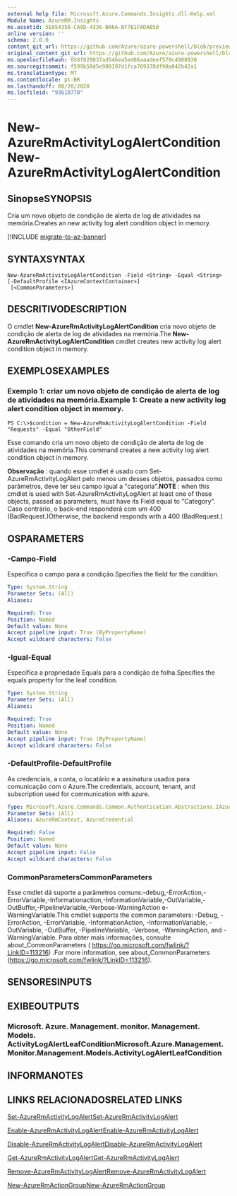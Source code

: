 ```yaml
---
external help file: Microsoft.Azure.Commands.Insights.dll-Help.xml
Module Name: AzureRM.Insights
ms.assetid: 5E854358-CA9D-4336-BA6A-BF7B1FADAB50
online version: ''
schema: 2.0.0
content_git_url: https://github.com/Azure/azure-powershell/blob/preview/src/ResourceManager/Insights/Commands.Insights/help/New-AzureRmActivityLogAlertCondition.md
original_content_git_url: https://github.com/Azure/azure-powershell/blob/preview/src/ResourceManager/Insights/Commands.Insights/help/New-AzureRmActivityLogAlertCondition.md
ms.openlocfilehash: 058f828037ad546ea5ed66aaadeef579c4908930
ms.sourcegitcommit: f599b50d5e980197d1fca769378df90a842b42a1
ms.translationtype: MT
ms.contentlocale: pt-BR
ms.lasthandoff: 08/20/2020
ms.locfileid: "93610770"
---
```

# <span data-ttu-id="3f705-101">New-AzureRmActivityLogAlertCondition</span><span class="sxs-lookup"><span data-stu-id="3f705-101">New-AzureRmActivityLogAlertCondition</span></span>

## <span data-ttu-id="3f705-102">Sinopse</span><span class="sxs-lookup"><span data-stu-id="3f705-102">SYNOPSIS</span></span>
<span data-ttu-id="3f705-103">Cria um novo objeto de condição de alerta de log de atividades na memória.</span><span class="sxs-lookup"><span data-stu-id="3f705-103">Creates an new activity log alert condition object in memory.</span></span>

[!INCLUDE [migrate-to-az-banner](../../includes/migrate-to-az-banner.md)]

## <span data-ttu-id="3f705-104">SYNTAX</span><span class="sxs-lookup"><span data-stu-id="3f705-104">SYNTAX</span></span>

```
New-AzureRmActivityLogAlertCondition -Field <String> -Equal <String> [-DefaultProfile <IAzureContextContainer>]
 [<CommonParameters>]
```

## <span data-ttu-id="3f705-105">DESCRITIVO</span><span class="sxs-lookup"><span data-stu-id="3f705-105">DESCRIPTION</span></span>
<span data-ttu-id="3f705-106">O cmdlet **New-AzureRmActivityLogAlertCondition** cria novo objeto de condição de alerta de log de atividades na memória.</span><span class="sxs-lookup"><span data-stu-id="3f705-106">The **New-AzureRmActivityLogAlertCondition** cmdlet creates new activity log alert condition object in memory.</span></span>

## <span data-ttu-id="3f705-107">EXEMPLOS</span><span class="sxs-lookup"><span data-stu-id="3f705-107">EXAMPLES</span></span>

### <span data-ttu-id="3f705-108">Exemplo 1: criar um novo objeto de condição de alerta de log de atividades na memória.</span><span class="sxs-lookup"><span data-stu-id="3f705-108">Example 1: Create a new activity log alert condition object in memory.</span></span>
```
PS C:\>$condition = New-AzureRmActivityLogAlertCondition -Field "Requests" -Equal "OtherField"
```

<span data-ttu-id="3f705-109">Esse comando cria um novo objeto de condição de alerta de log de atividades na memória.</span><span class="sxs-lookup"><span data-stu-id="3f705-109">This command creates a new activity log alert condition object in memory.</span></span>

<span data-ttu-id="3f705-110">**Observação** : quando esse cmdlet é usado com Set-AzureRmActivityLogAlert pelo menos um desses objetos, passados como parâmetros, deve ter seu campo igual a "categoria".</span><span class="sxs-lookup"><span data-stu-id="3f705-110">**NOTE** : when this cmdlet is used with Set-AzureRmActivityLogAlert at least one of these objects, passed as parameters, must have its Field equal to "Category".</span></span> <span data-ttu-id="3f705-111">Caso contrário, o back-end responderá com um 400 (BadRequest.)</span><span class="sxs-lookup"><span data-stu-id="3f705-111">Otherwise, the backend responds with a 400 (BadRequest.)</span></span>

## <span data-ttu-id="3f705-112">OS</span><span class="sxs-lookup"><span data-stu-id="3f705-112">PARAMETERS</span></span>

### <span data-ttu-id="3f705-113">-Campo</span><span class="sxs-lookup"><span data-stu-id="3f705-113">-Field</span></span>
<span data-ttu-id="3f705-114">Especifica o campo para a condição.</span><span class="sxs-lookup"><span data-stu-id="3f705-114">Specifies the field for the condition.</span></span>

```yaml
Type: System.String
Parameter Sets: (All)
Aliases: 

Required: True
Position: Named
Default value: None
Accept pipeline input: True (ByPropertyName)
Accept wildcard characters: False
```

### <span data-ttu-id="3f705-115">-Igual</span><span class="sxs-lookup"><span data-stu-id="3f705-115">-Equal</span></span>
<span data-ttu-id="3f705-116">Especifica a propriedade Equals para a condição de folha.</span><span class="sxs-lookup"><span data-stu-id="3f705-116">Specifies the equals property for the leaf condition.</span></span>

```yaml
Type: System.String
Parameter Sets: (All)
Aliases: 

Required: True
Position: Named
Default value: None
Accept pipeline input: True (ByPropertyName)
Accept wildcard characters: False
```

### <span data-ttu-id="3f705-117">-DefaultProfile</span><span class="sxs-lookup"><span data-stu-id="3f705-117">-DefaultProfile</span></span>
<span data-ttu-id="3f705-118">As credenciais, a conta, o locatário e a assinatura usados para comunicação com o Azure.</span><span class="sxs-lookup"><span data-stu-id="3f705-118">The credentials, account, tenant, and subscription used for communication with azure.</span></span>

```yaml
Type: Microsoft.Azure.Commands.Common.Authentication.Abstractions.IAzureContextContainer
Parameter Sets: (All)
Aliases: AzureRmContext, AzureCredential

Required: False
Position: Named
Default value: None
Accept pipeline input: False
Accept wildcard characters: False
```

### <span data-ttu-id="3f705-119">CommonParameters</span><span class="sxs-lookup"><span data-stu-id="3f705-119">CommonParameters</span></span>
<span data-ttu-id="3f705-120">Esse cmdlet dá suporte a parâmetros comuns:-debug,-ErrorAction,-ErrorVariable,-Informationaction,-InformationVariable,-OutVariable,-OutBuffer,-PipelineVariable,-Verbose-WarningAction e-WarningVariable.</span><span class="sxs-lookup"><span data-stu-id="3f705-120">This cmdlet supports the common parameters: -Debug, -ErrorAction, -ErrorVariable, -InformationAction, -InformationVariable, -OutVariable, -OutBuffer, -PipelineVariable, -Verbose, -WarningAction, and -WarningVariable.</span></span> <span data-ttu-id="3f705-121">Para obter mais informações, consulte about_CommonParameters ( https://go.microsoft.com/fwlink/?LinkID=113216) .</span><span class="sxs-lookup"><span data-stu-id="3f705-121">For more information, see about_CommonParameters (https://go.microsoft.com/fwlink/?LinkID=113216).</span></span>

## <span data-ttu-id="3f705-122">SENSORES</span><span class="sxs-lookup"><span data-stu-id="3f705-122">INPUTS</span></span>

## <span data-ttu-id="3f705-123">EXIBE</span><span class="sxs-lookup"><span data-stu-id="3f705-123">OUTPUTS</span></span>

### <span data-ttu-id="3f705-124">Microsoft. Azure. Management. monitor. Management. Models. ActivityLogAlertLeafCondition</span><span class="sxs-lookup"><span data-stu-id="3f705-124">Microsoft.Azure.Management.Monitor.Management.Models.ActivityLogAlertLeafCondition</span></span>

## <span data-ttu-id="3f705-125">INFORMA</span><span class="sxs-lookup"><span data-stu-id="3f705-125">NOTES</span></span>

## <span data-ttu-id="3f705-126">LINKS RELACIONADOS</span><span class="sxs-lookup"><span data-stu-id="3f705-126">RELATED LINKS</span></span>

[<span data-ttu-id="3f705-127">Set-AzureRmActivityLogAlert</span><span class="sxs-lookup"><span data-stu-id="3f705-127">Set-AzureRmActivityLogAlert</span></span>](./Set-AzureRmActivityLogAlert.md)

[<span data-ttu-id="3f705-128">Enable-AzureRmActivityLogAlert</span><span class="sxs-lookup"><span data-stu-id="3f705-128">Enable-AzureRmActivityLogAlert</span></span>](./Enable-AzureRmActivityLogAlert.md)

[<span data-ttu-id="3f705-129">Disable-AzureRmActivityLogAlert</span><span class="sxs-lookup"><span data-stu-id="3f705-129">Disable-AzureRmActivityLogAlert</span></span>](./Disable-AzureRmActivityLogAlert.md)

[<span data-ttu-id="3f705-130">Get-AzureRmActivityLogAlert</span><span class="sxs-lookup"><span data-stu-id="3f705-130">Get-AzureRmActivityLogAlert</span></span>](./Get-AzureRmActivityLogAlert.md)

[<span data-ttu-id="3f705-131">Remove-AzureRmActivityLogAlert</span><span class="sxs-lookup"><span data-stu-id="3f705-131">Remove-AzureRmActivityLogAlert</span></span>](./Remove-AzureRmActivityLogAlert.md)

[<span data-ttu-id="3f705-132">New-AzureRmActionGroup</span><span class="sxs-lookup"><span data-stu-id="3f705-132">New-AzureRmActionGroup</span></span>](./Get-AzureRmActionGroup.md)
